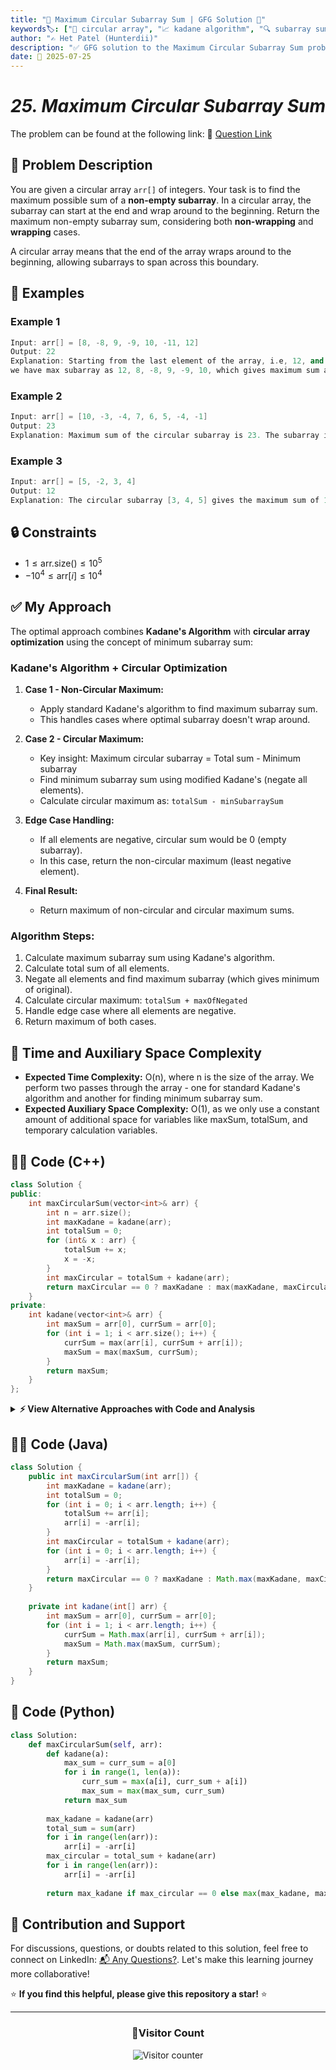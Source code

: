 ```yaml
---
title: "🔄 Maximum Circular Subarray Sum | GFG Solution 🎯"
keywords🏷️: ["🔄 circular array", "📈 kadane algorithm", "🔍 subarray sum", "📘 GFG", "🏁 competitive programming", "📚 DSA"]
author: "✍️ Het Patel (Hunterdii)"
description: "✅ GFG solution to the Maximum Circular Subarray Sum problem: find maximum subarray sum in circular array using Kadane's algorithm with circular optimization. 🚀"
date: 📅 2025-07-25
---
```


# *25. Maximum Circular Subarray Sum*

The problem can be found at the following link: 🔗 [Question Link](https://www.geeksforgeeks.org/problems/max-circular-subarray-sum-1587115620/1)

## **🧩 Problem Description**

You are given a circular array `arr[]` of integers. Your task is to find the maximum possible sum of a **non-empty subarray**. In a circular array, the subarray can start at the end and wrap around to the beginning. Return the maximum non-empty subarray sum, considering both **non-wrapping** and **wrapping** cases.

A circular array means that the end of the array wraps around to the beginning, allowing subarrays to span across this boundary.

## **📘 Examples**

### Example 1

```cpp
Input: arr[] = [8, -8, 9, -9, 10, -11, 12]
Output: 22
Explanation: Starting from the last element of the array, i.e, 12, and moving in a circular fashion, 
we have max subarray as 12, 8, -8, 9, -9, 10, which gives maximum sum as 22.
```

### Example 2

```cpp
Input: arr[] = [10, -3, -4, 7, 6, 5, -4, -1]
Output: 23
Explanation: Maximum sum of the circular subarray is 23. The subarray is [7, 6, 5, -4, -1, 10].
```

### Example 3

```cpp
Input: arr[] = [5, -2, 3, 4]
Output: 12
Explanation: The circular subarray [3, 4, 5] gives the maximum sum of 12.
```

## **🔒 Constraints**

* $1 \le \text{arr.size()} \le 10^5$
* $-10^4 \le \text{arr}[i] \le 10^4$

## **✅ My Approach**

The optimal approach combines **Kadane's Algorithm** with **circular array optimization** using the concept of minimum subarray sum:

### **Kadane's Algorithm + Circular Optimization**

1. **Case 1 - Non-Circular Maximum:**
   * Apply standard Kadane's algorithm to find maximum subarray sum.
   * This handles cases where optimal subarray doesn't wrap around.

2. **Case 2 - Circular Maximum:**
   * Key insight: Maximum circular subarray = Total sum - Minimum subarray
   * Find minimum subarray sum using modified Kadane's (negate all elements).
   * Calculate circular maximum as: `totalSum - minSubarraySum`

3. **Edge Case Handling:**
   * If all elements are negative, circular sum would be 0 (empty subarray).
   * In this case, return the non-circular maximum (least negative element).

4. **Final Result:**
   * Return maximum of non-circular and circular maximum sums.

### **Algorithm Steps:**

1. Calculate maximum subarray sum using Kadane's algorithm.
2. Calculate total sum of all elements.
3. Negate all elements and find maximum subarray (which gives minimum of original).
4. Calculate circular maximum: `totalSum + maxOfNegated`
5. Handle edge case where all elements are negative.
6. Return maximum of both cases.

## 📝 Time and Auxiliary Space Complexity

* **Expected Time Complexity:** O(n), where n is the size of the array. We perform two passes through the array - one for standard Kadane's algorithm and another for finding minimum subarray sum.
* **Expected Auxiliary Space Complexity:** O(1), as we only use a constant amount of additional space for variables like maxSum, totalSum, and temporary calculation variables.

## **🧑‍💻 Code (C++)**

```cpp
class Solution {
public:
    int maxCircularSum(vector<int>& arr) {
        int n = arr.size();
        int maxKadane = kadane(arr);
        int totalSum = 0;
        for (int& x : arr) {
            totalSum += x;
            x = -x;
        }
        int maxCircular = totalSum + kadane(arr);
        return maxCircular == 0 ? maxKadane : max(maxKadane, maxCircular);
    }
private:
    int kadane(vector<int>& arr) {
        int maxSum = arr[0], currSum = arr[0];
        for (int i = 1; i < arr.size(); i++) {
            currSum = max(arr[i], currSum + arr[i]);
            maxSum = max(maxSum, currSum);
        }
        return maxSum;
    }
};
```

<details>
<summary><b>⚡ View Alternative Approaches with Code and Analysis</b></summary>

## 📊 **2️⃣ Single Pass Two-Pointer Approach**

### 💡 Algorithm Steps:

1. Calculate max and min subarray sums in single pass
2. Use total sum for circular calculation
3. Handle edge case where all elements are negative
4. Return maximum of linear and circular sums

```cpp
class Solution {
public:
    int maxCircularSum(vector<int>& arr) {
        int total = 0, maxSum = INT_MIN, minSum = INT_MAX;
        int currMax = 0, currMin = 0;
        for (int x : arr) {
            total += x;
            currMax = max(x, currMax + x);
            currMin = min(x, currMin + x);
            maxSum = max(maxSum, currMax);
            minSum = min(minSum, currMin);
        }
        return total == minSum ? maxSum : max(maxSum, total - minSum);
    }
};
```

### 📝 **Complexity Analysis:**

* **Time:** ⏱️ O(n) - single pass
* **Auxiliary Space:** 💾 O(1) - constant space

### ✅ **Why This Approach?**

* Minimal memory usage
* Single loop iteration
* Optimal for memory-constrained environments


## 📊 **3️⃣ Deque-Based Sliding Window**

### 💡 Algorithm Steps:

1. Use deque to maintain maximum in sliding windows
2. Calculate all possible circular sums efficiently
3. Compare with linear maximum subarray
4. Optimal for large arrays with repeated queries

```cpp
class Solution {
public:
    int maxCircularSum(vector<int>& arr) {
        int n = arr.size();
        int maxLinear = kadane(arr);
        deque<int> dq;
        vector<int> prefixSum(2*n + 1, 0);
        for (int i = 0; i < 2*n; i++) {
            prefixSum[i+1] = prefixSum[i] + arr[i % n];
        }
        int maxCircular = INT_MIN;
        for (int i = 0; i < 2*n; i++) {
            while (!dq.empty() && prefixSum[dq.back()] >= prefixSum[i]) {
                dq.pop_back();
            }
            dq.push_back(i);
            while (!dq.empty() && dq.front() <= i - n) {
                dq.pop_front();
            }
            if (i >= n-1) {
                maxCircular = max(maxCircular, prefixSum[i+1] - prefixSum[dq.front()]);
            }
        }
        return max(maxLinear, maxCircular);
    }
private:
    int kadane(vector<int>& arr) {
        int maxSum = arr[0], currSum = arr[0];
        for (int i = 1; i < arr.size(); i++) {
            currSum = max(arr[i], currSum + arr[i]);
            maxSum = max(maxSum, currSum);
        }
        return maxSum;
    }
};
```

### 📝 **Complexity Analysis:**

* **Time:** ⏱️ O(n) - amortized
* **Auxiliary Space:** 💾 O(n) - deque and prefix array

### ✅ **Why This Approach?**

* Advanced sliding window technique
* Efficient for complex scenarios
* Demonstrates competitive programming skills

## 🆚 **🔍 Comparison of Approaches**

| 🚀 **Approach**                    | ⏱️ **Time Complexity** | 💾 **Space Complexity** | ✅ **Pros**                        | ⚠️ **Cons**                           |
| ---------------------------------- | ---------------------- | ----------------------- | --------------------------------- | ------------------------------------- |
| 🔍 **Kadane with Negation**       | 🟢 O(n)                | 🟢 O(1)                 | 🚀 Clean and optimal              | 💾 Modifies input array              |
| 🔺 **Single Pass Two-Pointer**    | 🟢 O(n)                | 🟢 O(1)                 | 🔧 No input modification         | 💾 Slightly more complex logic       |
| 🔑 **Deque Sliding Window**       | 🟢 O(n)                | 🟡 O(n)                 | ⚡ Advanced technique             | 🔧 More complex implementation       |

### 🏆 **Best Choice Recommendation**

| 🎯 **Scenario**                                    | 🎖️ **Recommended Approach**          | 🔥 **Performance Rating** |
| -------------------------------------------------- | ------------------------------------- | ------------------------- |
| ⚡ **General use, optimal performance**               | 🥇 **Single Pass Two-Pointer**       | ★★★★★                     |
| 📊 **Memory constrained**                            | 🥈 **Kadane with Negation**          | ★★★★★                     |
| 🚀 **Competitive programming**                       | 🥉 **Deque Sliding Window**          | ★★★★☆                     |

</details>

## **🧑‍💻 Code (Java)**

```java
class Solution {
    public int maxCircularSum(int arr[]) {
        int maxKadane = kadane(arr);
        int totalSum = 0;
        for (int i = 0; i < arr.length; i++) {
            totalSum += arr[i];
            arr[i] = -arr[i];
        }
        int maxCircular = totalSum + kadane(arr);
        for (int i = 0; i < arr.length; i++) {
            arr[i] = -arr[i];
        }
        return maxCircular == 0 ? maxKadane : Math.max(maxKadane, maxCircular);
    }
    
    private int kadane(int[] arr) {
        int maxSum = arr[0], currSum = arr[0];
        for (int i = 1; i < arr.length; i++) {
            currSum = Math.max(arr[i], currSum + arr[i]);
            maxSum = Math.max(maxSum, currSum);
        }
        return maxSum;
    }
}
```

## **🐍 Code (Python)**

```python
class Solution:
    def maxCircularSum(self, arr):
        def kadane(a):
            max_sum = curr_sum = a[0]
            for i in range(1, len(a)):
                curr_sum = max(a[i], curr_sum + a[i])
                max_sum = max(max_sum, curr_sum)
            return max_sum
        
        max_kadane = kadane(arr)
        total_sum = sum(arr)
        for i in range(len(arr)):
            arr[i] = -arr[i]
        max_circular = total_sum + kadane(arr)
        for i in range(len(arr)):
            arr[i] = -arr[i]
        
        return max_kadane if max_circular == 0 else max(max_kadane, max_circular)
```


## 🧠 Contribution and Support

For discussions, questions, or doubts related to this solution, feel free to connect on LinkedIn: [📬 Any Questions?](https://www.linkedin.com/in/patel-hetkumar-sandipbhai-8b110525a/). Let's make this learning journey more collaborative!

⭐ **If you find this helpful, please give this repository a star!** ⭐

---

<div align="center">
  <h3><b>📍Visitor Count</b></h3>
</div>

<p align="center">
  <img src="https://visitor-badge.laobi.icu/badge?page_id=Hunterdii.GeeksforGeeks-POTD" alt="Visitor counter" />
</p>
